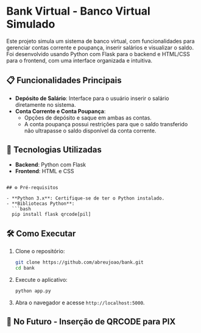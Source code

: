# Bank Virtual - Banco Virtual Simulado

Este projeto simula um sistema de banco virtual, com funcionalidades para gerenciar contas corrente e poupança, inserir salários e visualizar o saldo. Foi desenvolvido usando Python com Flask para o backend e HTML/CSS para o frontend, com uma interface organizada e intuitiva.

## 📋 Funcionalidades Principais

- **Depósito de Salário**: Interface para o usuário inserir o salário diretamente no sistema.
- **Conta Corrente e Conta Poupança**:
  - Opções de depósito e saque em ambas as contas.
  - A conta poupança possui restrições para que o saldo transferido não ultrapasse o saldo disponível da conta corrente.

## 🚀 Tecnologias Utilizadas

- **Backend**: Python com Flask
- **Frontend**: HTML e CSS

```

## ⚙️ Pré-requisitos

- **Python 3.x**: Certifique-se de ter o Python instalado.
- **Bibliotecas Python**:
  ```bash
  pip install flask qrcode[pil]
  ```

## 🛠️ Como Executar

1. Clone o repositório:
   ```bash
   git clone https://github.com/abreujoao/bank.git
   cd bank
   ```
2. Execute o aplicativo:
   ```bash
   python app.py
   ```
3. Abra o navegador e acesse `http://localhost:5000`.

## 📲 No Futuro - Inserção de QRCODE para PIX
